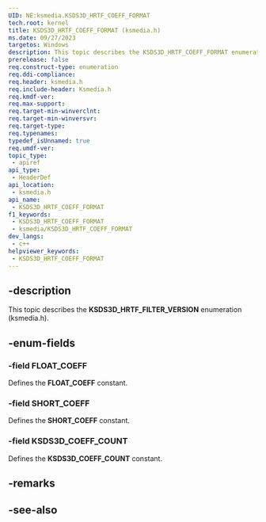 ```yaml
---
UID: NE:ksmedia.KSDS3D_HRTF_COEFF_FORMAT
tech.root: kernel
title: KSDS3D_HRTF_COEFF_FORMAT (ksmedia.h)
ms.date: 09/27/2023
targetos: Windows
description: This topic describes the KSDS3D_HRTF_COEFF_FORMAT enumeration (ksmedia.h).
prerelease: false
req.construct-type: enumeration
req.ddi-compliance: 
req.header: ksmedia.h
req.include-header: Ksmedia.h
req.kmdf-ver: 
req.max-support: 
req.target-min-winverclnt:
req.target-min-winversvr: 
req.target-type: 
req.typenames: 
typedef_isUnnamed: true
req.umdf-ver: 
topic_type:
 - apiref
api_type:
 - HeaderDef
api_location:
 - ksmedia.h
api_name:
 - KSDS3D_HRTF_COEFF_FORMAT
f1_keywords:
 - KSDS3D_HRTF_COEFF_FORMAT
 - ksmedia/KSDS3D_HRTF_COEFF_FORMAT
dev_langs:
 - c++
helpviewer_keywords:
 - KSDS3D_HRTF_COEFF_FORMAT
---
```


## -description

This topic describes the **KSDS3D_HRTF_FILTER_VERSION** enumeration (ksmedia.h).

## -enum-fields

### -field FLOAT_COEFF

Defines the **FLOAT_COEFF** constant.

### -field SHORT_COEFF

Defines the **SHORT_COEFF** constant.

### -field KSDS3D_COEFF_COUNT

Defines the **KSDS3D_COEFF_COUNT** constant.

## -remarks

## -see-also
